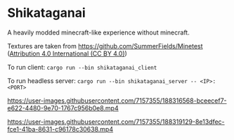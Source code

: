 # Shikataganai

A heavily modded minecraft-like experience without minecraft.

Textures are taken from https://github.com/SummerFields/Minetest ([Attribution 4.0 International (CC BY 4.0)](https://creativecommons.org/licenses/by/4.0/))

To run client:
`cargo run --bin shikataganai_client`

To run headless server:
`cargo run --bin shikataganai_server -- <IP>:<PORT>`


https://user-images.githubusercontent.com/7157355/188316568-bceecef7-e622-4480-9e70-1767c956b0e8.mp4

https://user-images.githubusercontent.com/7157355/188319129-8e13dfec-fce1-41ba-8631-c96178c30638.mp4
